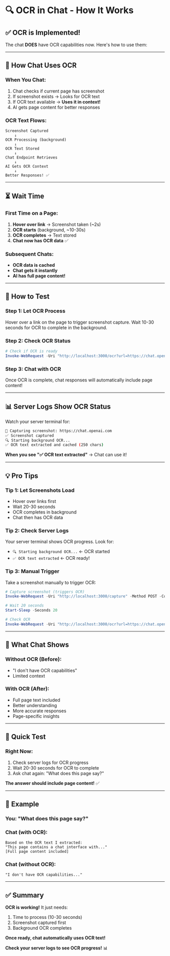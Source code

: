 # 🔍 OCR in Chat - How It Works

## ✅ OCR is Implemented!

The chat **DOES** have OCR capabilities now. Here's how to use them:

---

## 🎯 How Chat Uses OCR

### When You Chat:
1. Chat checks if current page has screenshot
2. If screenshot exists → Looks for OCR text
3. If OCR text available → **Uses it in context!**
4. AI gets page content for better responses

### OCR Text Flows:
```
Screenshot Captured
    ↓
OCR Processing (background)
    ↓
OCR Text Stored
    ↓
Chat Endpoint Retrieves
    ↓
AI Gets OCR Context
    ↓
Better Responses! ✅
```

---

## ⏳ Wait Time

### First Time on a Page:
1. **Hover over link** → Screenshot taken (~2s)
2. **OCR starts** (background, ~10-30s)
3. **OCR completes** → Text stored
4. **Chat now has OCR data** ✅

### Subsequent Chats:
- **OCR data is cached**
- **Chat gets it instantly**
- **AI has full page content!**

---

## 🧪 How to Test

### Step 1: Let OCR Process
Hover over a link on the page to trigger screenshot capture. Wait 10-30 seconds for OCR to complete in the background.

### Step 2: Check OCR Status
```powershell
# Check if OCR is ready
Invoke-WebRequest -Uri "http://localhost:3000/ocr?url=https://chat.openai.com"
```

### Step 3: Chat with OCR
Once OCR is complete, chat responses will automatically include page content!

---

## 📊 Server Logs Show OCR Status

Watch your server terminal for:

```bash
📸 Capturing screenshot: https://chat.openai.com
✅ Screenshot captured
🔍 Starting background OCR...
✅ OCR text extracted and cached (250 chars)
```

**When you see "✅ OCR text extracted"** → Chat can use it!

---

## 💡 Pro Tips

### Tip 1: Let Screenshots Load
- Hover over links first
- Wait 20-30 seconds
- OCR completes in background
- Chat then has OCR data

### Tip 2: Check Server Logs
Your server terminal shows OCR progress. Look for:
- `🔍 Starting background OCR...` ← OCR started
- `✅ OCR text extracted` ← OCR ready!

### Tip 3: Manual Trigger
Take a screenshot manually to trigger OCR:
```powershell
# Capture screenshot (triggers OCR)
Invoke-WebRequest -Uri "http://localhost:3000/capture" -Method POST -ContentType "application/json" -Body '{"url":"https://chat.openai.com"}'

# Wait 20 seconds
Start-Sleep -Seconds 20

# Check OCR
Invoke-WebRequest -Uri "http://localhost:3000/ocr?url=https://chat.openai.com"
```

---

## 🎯 What Chat Shows

### Without OCR (Before):
- "I don't have OCR capabilities"
- Limited context

### With OCR (After):
- Full page text included
- Better understanding
- More accurate responses
- Page-specific insights

---

## 🚀 Quick Test

### Right Now:
1. Check server logs for OCR progress
2. Wait 20-30 seconds for OCR to complete
3. Ask chat again: "What does this page say?"

**The answer should include page content!** ✅

---

## 📝 Example

### You: "What does this page say?"
### Chat (with OCR):
```
Based on the OCR text I extracted:
"This page contains a chat interface with..."
[Full page content included]
```

### Chat (without OCR):
```
"I don't have OCR capabilities..."
```

---

## ✅ Summary

**OCR is working!** It just needs:
1. Time to process (10-30 seconds)
2. Screenshot captured first
3. Background OCR completes

**Once ready, chat automatically uses OCR text!**

**Check your server logs to see OCR progress!** 📊

